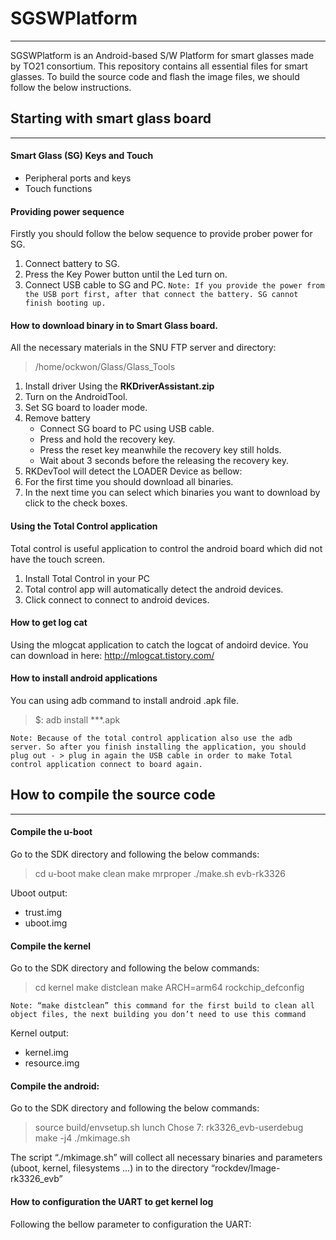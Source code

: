 # SGSWPlatform
---------------------------------------

SGSWPlatform is an Android-based S/W Platform for smart glasses made by TO21 consortium. This repository contains all essential files for smart glasses. To build the source code and flash the image files, we should follow the below instructions.

## Starting with smart glass board
---------------------------------------
#### Smart Glass (SG) Keys and Touch
* Peripheral ports and keys
* Touch functions

#### Providing power sequence
Firstly you should follow the below sequence to provide prober power for SG.
1. Connect battery to SG.
2. Press the Key Power button until the Led turn on.
3. Connect USB cable to SG and PC.
```Note: If you provide the power from the USB port first, after that connect the battery. SG cannot finish booting up.```

#### How to download binary in to Smart Glass board.
All the necessary materials in the SNU FTP server and directory:
> /home/ockwon/Glass/Glass_Tools

1. Install driver Using the **RKDriverAssistant.zip**
2. Turn on the AndroidTool.
3. Set SG board to loader mode.
4. Remove battery
    * Connect SG board to PC using USB cable.
    * Press and hold the recovery key.
    * Press the reset key meanwhile the recovery key still holds.
    * Wait about 3 seconds before the releasing the recovery key.
5. RKDevTool will detect the LOADER Device as bellow:
6. For the first time you should download all binaries.
7. In the next time you can select which binaries you want to download by click to the check boxes.

#### Using the Total Control application
Total control is useful application to control the android board which did not have the touch screen.
1. Install Total Control in your PC
2. Total control app will automatically detect the android devices.
3. Click connect to connect to android devices.

#### How to get log cat
Using the mlogcat application to catch the logcat of andoird device.
You can download in here: http://mlogcat.tistory.com/

#### How to install android applications
You can using adb command to install android .apk file.
>$: adb install ***.apk

```Note: Because of the total control application also use the adb server. So after you finish installing the application, you should plug out - > plug in again the USB cable in order to make Total control application connect to board again.```


## How to compile the source code
---------------------------------------

#### Compile the u-boot
Go to the SDK directory and following the below commands: 
>cd u-boot make
>clean make mrproper
>./make.sh evb-rk3326

Uboot output:
- trust.img
- uboot.img

#### Compile the kernel
Go to the SDK directory and following the below commands: 
> cd kernel
> make distclean
> make ARCH=arm64 rockchip_defconfig

```Note: “make distclean” this command for the first build to clean all object files, the next building you don’t need to use this command```

Kernel output:
- kernel.img
- resource.img

#### Compile the android:
Go to the SDK directory and following the below commands: 
>source build/envsetup.sh
>lunch Chose 7: rk3326_evb-userdebug
>make -j4
>./mkimage.sh

The script “./mkimage.sh” will collect all necessary binaries and parameters (uboot, kernel, filesystems …) in to the directory “rockdev/Image-rk3326_evb”

#### How to configuration the UART to get kernel log
Following the bellow parameter to configuration the UART:



















